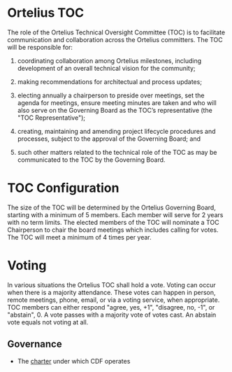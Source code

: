 # Ortelius TOC

The role of the Ortelius Technical Oversight Committee (TOC) is to facilitate communication and collaboration across the Ortelius committers. The TOC will be responsible for:

1) coordinating collaboration among Ortelius milestones, including development of an overall technical vision for the community;

2) making recommendations for architectual and process updates;

3) electing annually a chairperson to preside over meetings, set the agenda for meetings, ensure meeting minutes are taken and who will also serve on the Governing Board as the TOC’s representative (the "TOC Representative");

4) creating, maintaining and amending project lifecycle procedures and processes, subject to the approval of the Governing Board; and

5) such other matters related to the technical role of the TOC as may be communicated to the TOC by the Governing Board.

# TOC Configuration
The size of the TOC will be determined by the Ortelius Governing Board, starting with a minimum of 5 members. Each member will serve for 2 years with no term limits. The elected members of the TOC will nominate a TOC Chairperson to chair the board meetings which includes calling for votes. The TOC will meet a minimum of 4 times per year.

# Voting
In various situations the Ortelius TOC shall hold a vote. Voting can occur when there is a majority attendance. These votes can happen in person, remote meetings, phone, email, or via a voting service, when appropriate. TOC members can either respond "agree, yes, +1", "disagree, no, -1", or "abstain", 0. A vote passes with a majority vote of votes cast. An abstain vote equals not voting at all.

## Governance
- The [charter](https://github.com/cdfoundation/charter/blob/master/CHARTER.md) under which CDF operates
